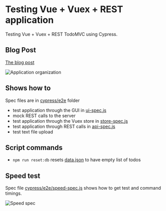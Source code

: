 # Testing Vue + Vuex + REST application

Testing Vue + Vuex + REST TodoMVC using Cypress.

## Blog Post

[The blog post](https://www.cypress.io/blog/2017/11/28/testing-vue-web-application-with-vuex-data-store-and-rest-backend/)

![Application organization](img/vue-vuex-rest.png)

## Shows how to

Spec files are in [cypress/e2e](cypress/e2e) folder

- test application through the GUI in [ui-spec.js](cypress/e2e/ui-spec.js)
- mock REST calls to the server
- test application through the Vuex store in [store-spec.js](cypress/e2e/store-spec.js)
- test application through REST calls in [api-spec.js](cypress/e2e/api-spec.js)
- test text file upload

## Script commands

- `npm run reset:db` resets [data.json](data.json) to have empty list of todos

## Speed test

Spec file [cypress/e2e/speed-spec.js](cypress/e2e/speed-spec.js) shows how to get test and command timings.

![Speed spec](img/speed-spec.png)
